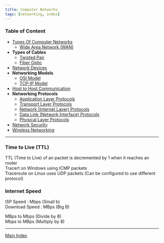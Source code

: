 ```yaml
---
title: Computer Networks
tags: [networking, index]
---
```


### Table of Content

* [Types Of Computer Networks](Networking%20Basic%20Concepts/Types%20Of%20Computer%20Networks.md)
	* [Wide Area Network (WAN)](WAN%20%28Wide%20Area%20Network%29/Wide%20Area%20Network%20%28WAN%29.md)
* **Types of Cables**
	* [Twisted Pair](Cable%20Types/Twisted%20Pair.md)
	* [Fiber Optic](Cable%20Types/Fiber%20Optic.md)
* [Network Devices](Networking%20Devices/Network%20Devices.md)
* **Networking Models**
	* [OSI Model](Network%20Models/OSI%20Model.md)
	* [TCP-IP Model](Network%20Models/TCP-IP%20Model.md)
* [Host to Host Communication](Networking%20Basic%20Concepts/Host%20to%20Host%20Communication.md)
* **Networking Protocols**
	* [Application Layer Protocols](TCP-IP%20Layers/5%20-%20Application%20Layer%20Protocol/Application%20Layer%20Protocols.md)
	* [Transport Layer Protocols](TCP-IP%20Layers/4%20-%20Transport%20Layer%20Protocols/Transport%20Layer%20Protocols.md)
	* [Network (Internet Layer) Protocols](TCP-IP%20Layers/3%20-%20Network%20%28Internet%20Layer%29%20Protocols/Network%20%28Internet%20Layer%29%20Protocols.md)
	* [Data Link (Network Interface) Protocols](TCP-IP%20Layers/2%20-%20Data%20Link%20%28Network%20Interface%29%20Protocols/Data%20Link%20%28Network%20Interface%29%20Protocols.md)
	* [Physical Layer Protocols](TCP-IP%20Layers/1%20-%20Physical%20Layer%20Protocols/Physical%20Layer%20Protocols.md)
* [Network Security](Network%20Security/Network%20Security.md)
* [Wireless Networking](Wireless%20Networking/Wireless%20Networking.md)

---

### Time to Live (TTL)

TTL (Time to Live) of an packet is decremented by 1 when it reaches an router  
Tracert on Windows using ICMP packets  
Traceroute on Linux uses UDP packets (Can be configured to use different protocol)

### Internet Speed

ISP Speed : Mbps (Small b)  
Download Speed : MBps (Big B)

MBps to Mbps (Divide by 8)  
Mbps to MBps (Multiply by 8)

---

[Main Index](../Main%20Index.md)